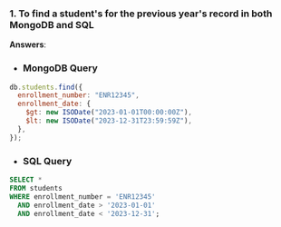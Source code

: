 ### 1. To find a student's for the previous year's record in both MongoDB and SQL

**Answers**:

- ### MongoDB Query

```javascript
db.students.find({
  enrollment_number: "ENR12345",
  enrollment_date: {
    $gt: new ISODate("2023-01-01T00:00:00Z"),
    $lt: new ISODate("2023-12-31T23:59:59Z"),
  },
});
```

- ### SQL Query

```sql
SELECT *
FROM students
WHERE enrollment_number = 'ENR12345'
  AND enrollment_date > '2023-01-01'
  AND enrollment_date < '2023-12-31';
```

